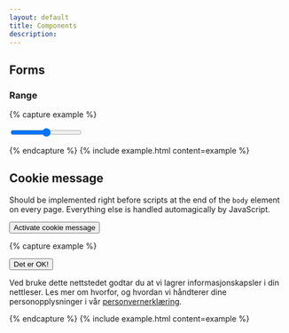 ```yaml
---
layout: default
title: Components
description:
---
```


## Forms

### Range


{% capture example %}
<form>
  <input type="range" min="0" max="100" value="50" step="1">
</form>
{% endcapture %}
{% include example.html content=example %}


## Cookie message

Should be implemented right before scripts at the end of the `body` element on every page. Everything else is handled automagically by JavaScript.

<button class="btn btn-primary">Activate cookie message</button>

{% capture example %}
<div class="cookie-message">
  <button class="btn btn-primary float-right">Det er OK!</button>
  <p>Ved bruke dette nettstedet godtar du at vi lagrer informasjonskapsler i din nettleser. Les mer om hvorfor, og hvordan vi håndterer dine personopplysninger i vår <a href="#">personvernerklæring</a>.</p>
</div>
{% endcapture %}
{% include example.html content=example %}

